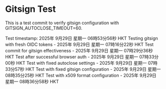 # Gitsign Test

This is a test commit to verify gitsign configuration with GITSIGN_AUTOCLOSE_TIMEOUT=60.

Test timestamp: 2025年 9月29日 星期一 06時53分56秒 HKT
Testing gitsign with fresh OIDC tokens - 2025年 9月29日 星期一 07時16分22秒 HKT
Test commit for gitsign effectiveness - 2025年 9月29日 星期一 07時29分36秒 HKT
Test after successful browser auth - 2025年 9月29日 星期一 07時33分00秒 HKT
Test with fixed autoclose settings - 2025年 9月29日 星期一 07時33分57秒 HKT
Test with fixed gitsign configuration - 2025年 9月29日 星期一 08時35分25秒 HKT
Test with x509 format configuration - 2025年 9月29日 星期一 08時36分58秒 HKT
